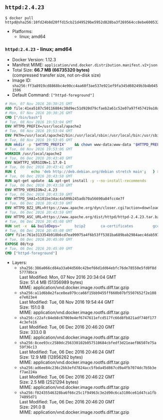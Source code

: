 ## `httpd:2.4.23`

```console
$ docker pull httpd@sha256:10fd24b8d20ffd15cb21d49529be5952d828ba3f269564cc8ebe60053293ceba
```

-	Platforms:
	-	linux; amd64

### `httpd:2.4.23` - linux; amd64

-	Docker Version: 1.12.3
-	Manifest MIME: `application/vnd.docker.distribution.manifest.v2+json`
-	Total Size: **66.7 MB (66735320 bytes)**  
	(compressed transfer size, not on-disk size)
-	Image ID: `sha256:ff3a8919cd8868bc4e90cc4aa60f3ae537e921ef9fa345d60249b3b4b0451596`
-	Default Command: `["httpd-foreground"]`

```dockerfile
# Mon, 07 Nov 2016 20:30:25 GMT
ADD file:41ea5187c50116884c38d9ec51d920d79cfaeb2a61c52e07a97f457419a10a4f in / 
# Mon, 07 Nov 2016 20:30:26 GMT
CMD ["/bin/bash"]
# Tue, 08 Nov 2016 19:53:04 GMT
ENV HTTPD_PREFIX=/usr/local/apache2
# Tue, 08 Nov 2016 19:53:04 GMT
ENV PATH=/usr/local/apache2/bin:/usr/local/sbin:/usr/local/bin:/usr/sbin:/usr/bin:/sbin:/bin
# Tue, 08 Nov 2016 19:53:05 GMT
RUN mkdir -p "$HTTPD_PREFIX" 	&& chown www-data:www-data "$HTTPD_PREFIX"
# Tue, 08 Nov 2016 19:53:06 GMT
WORKDIR /usr/local/apache2
# Tue, 06 Dec 2016 20:43:40 GMT
ENV NGHTTP2_VERSION=1.17.0-1
# Tue, 06 Dec 2016 20:43:41 GMT
RUN { 		echo 'deb http://deb.debian.org/debian stretch main'; 	} > /etc/apt/sources.list.d/stretch.list 	&& { 		echo 'Package: *'; 		echo 'Pin: release n=stretch'; 		echo 'Pin-Priority: -10'; 		echo; 		echo 'Package: libnghttp2*'; 		echo "Pin: version $NGHTTP2_VERSION"; 		echo 'Pin-Priority: 990'; 		echo; 	} > /etc/apt/preferences.d/unstable-nghttp2
# Tue, 06 Dec 2016 20:43:58 GMT
RUN apt-get update 	&& apt-get install -y --no-install-recommends 		libapr1 		libaprutil1 		libaprutil1-ldap 		libapr1-dev 		libaprutil1-dev 		liblua5.2-0 		libnghttp2-14=$NGHTTP2_VERSION 		libpcre++0 		libssl1.0.0 		libxml2 	&& rm -r /var/lib/apt/lists/*
# Tue, 06 Dec 2016 20:43:58 GMT
ENV HTTPD_VERSION=2.4.23
# Tue, 06 Dec 2016 20:43:59 GMT
ENV HTTPD_SHA1=5101be34ac4a509b245adb70a56690a84fcc4e7f
# Tue, 06 Dec 2016 20:43:59 GMT
ENV HTTPD_BZ2_URL=https://www.apache.org/dyn/closer.cgi?action=download&filename=httpd/httpd-2.4.23.tar.bz2
# Tue, 06 Dec 2016 20:43:59 GMT
ENV HTTPD_ASC_URL=https://www.apache.org/dist/httpd/httpd-2.4.23.tar.bz2.asc
# Tue, 06 Dec 2016 20:45:08 GMT
RUN set -x 	&& buildDeps=" 		bzip2 		ca-certificates 		gcc 		libnghttp2-dev=$NGHTTP2_VERSION 		liblua5.2-dev 		libpcre++-dev 		libssl-dev 		libxml2-dev 		zlib1g-dev 		make 		wget 	" 	&& apt-get update 	&& apt-get install -y --no-install-recommends -V $buildDeps 	&& rm -r /var/lib/apt/lists/* 		&& wget -O httpd.tar.bz2 "$HTTPD_BZ2_URL" 	&& echo "$HTTPD_SHA1 *httpd.tar.bz2" | sha1sum -c - 	&& wget -O httpd.tar.bz2.asc "$HTTPD_ASC_URL" 	&& export GNUPGHOME="$(mktemp -d)" 	&& gpg --keyserver ha.pool.sks-keyservers.net --recv-keys A93D62ECC3C8EA12DB220EC934EA76E6791485A8 	&& gpg --batch --verify httpd.tar.bz2.asc httpd.tar.bz2 	&& rm -r "$GNUPGHOME" httpd.tar.bz2.asc 		&& mkdir -p src 	&& tar -xf httpd.tar.bz2 -C src --strip-components=1 	&& rm httpd.tar.bz2 	&& cd src 		&& ./configure 		--prefix="$HTTPD_PREFIX" 		--enable-mods-shared=reallyall 	&& make -j "$(nproc)" 	&& make install 		&& cd .. 	&& rm -r src man manual 		&& sed -ri 		-e 's!^(\s*CustomLog)\s+\S+!\1 /proc/self/fd/1!g' 		-e 's!^(\s*ErrorLog)\s+\S+!\1 /proc/self/fd/2!g' 		"$HTTPD_PREFIX/conf/httpd.conf" 		&& apt-get purge -y --auto-remove $buildDeps
# Tue, 06 Dec 2016 20:45:08 GMT
COPY file:761e313354b918b6cd7ea99975a4f6b53ff5381ba689bab2984aec4dab597215 in /usr/local/bin/ 
# Tue, 06 Dec 2016 20:45:09 GMT
EXPOSE 80/tcp
# Tue, 06 Dec 2016 20:45:09 GMT
CMD ["httpd-foreground"]
```

-	Layers:
	-	`sha256:386a066cd84a33a04d560c42bef66d1dd64ebfc76de78550e5fd0f8d57778bca`  
		Last Modified: Mon, 07 Nov 2016 20:34:04 GMT  
		Size: 51.4 MB (51356989 bytes)  
		MIME: application/vnd.docker.image.rootfs.diff.tar.gzip
	-	`sha256:a11d6b8e2face8ea979cca66f15bb9455ff660b07bf5507652f2e108e7e023e4`  
		Last Modified: Tue, 08 Nov 2016 19:54:44 GMT  
		Size: 151.0 B  
		MIME: application/vnd.docker.image.rootfs.diff.tar.gzip
	-	`sha256:c22afc84eb8c67069e4ef6747611efcd517fc66d8fb821adf740f1774c3efe16`  
		Last Modified: Tue, 06 Dec 2016 20:46:20 GMT  
		Size: 333.0 B  
		MIME: application/vnd.docker.image.rootfs.diff.tar.gzip
	-	`sha256:8cee93cc2580dc256330102b057510684cbfedf3d21eaef86507e75a59f36c13`  
		Last Modified: Tue, 06 Dec 2016 20:46:24 GMT  
		Size: 12.9 MB (12856262 bytes)  
		MIME: application/vnd.docker.image.rootfs.diff.tar.gzip
	-	`sha256:ad6ee84c236c2bb3efd7824acc5fbda45d867cd9a4fb7074dc7b5b3ef7ae224a`  
		Last Modified: Tue, 06 Dec 2016 20:46:22 GMT  
		Size: 2.5 MB (2521294 bytes)  
		MIME: application/vnd.docker.image.rootfs.diff.tar.gzip
	-	`sha256:f02435546328ba6f66c25c1f94963c3e2d90c6ca3100ce61d47ca1fb74895d71`  
		Last Modified: Tue, 06 Dec 2016 20:46:20 GMT  
		Size: 291.0 B  
		MIME: application/vnd.docker.image.rootfs.diff.tar.gzip
